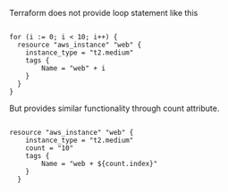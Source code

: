 Terraform does not provide loop statement like this

<code>
for (i := 0; i < 10; i++) {
  resource "aws_instance" "web" {
    instance_type = "t2.medium"
    tags {
        Name = "web" + i
    }
  }
}
</code>


But provides similar functionality through count attribute.

<code>
resource "aws_instance" "web" {
    instance_type = "t2.medium"
    count = "10"
    tags {
        Name = "web + ${count.index}"
    }
  }
</code>

